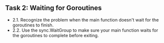 ## Task 2: Waiting for Goroutines

- 2.1. Recognize the problem when the main function doesn't wait for the goroutines to finish.
- 2.2. Use the sync.WaitGroup to make sure your main function waits for the goroutines to complete before exiting.
